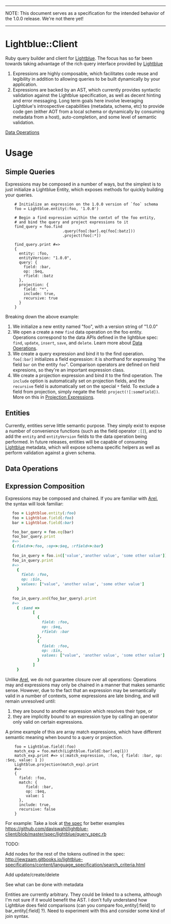 
[Lightblue]:(https://github.com/lightblue-platform)
[Arel]:(https://github.com/rails/arel)
[Data Operations]: #Data_Operations
[Query Expressions]: #Query_Expressions
[Projection Expressions]: #Projection_Expressions
[Expression Composition]: #Expression_Composition

---

NOTE:  This document serves as a specification for the intended behavior of the 1.0.0 release. We're not there yet!

---

# Lightblue::Client

Ruby query builder and client for [Lightblue][]. The focus has so far been towards taking advantage of the rich query interface provided by [Lightblue][]
1. Expressions are highly composable, which facilitates code reuse and legibility in addition to allowing queries to be built dynamically by your application.
2. Expressions are backed by an AST, which currently provides syntactic validation against the Lightblue specification, as well as decent hinting and error messaging. Long term goals here involve leveraging Lightblue's introspective capabilities (metadata, schema, etc) to provide code gen (either AOT from a local schema or dynamically by consuming metadata from a host), auto-completion, and some level of semantic validation.

[Data Operations][]

# Usage 

## Simple Queries
Expressions may be composed in a number of ways, but the simplest is to just
initialize a Lightblue Entity, which exposes methods for quickly building your 
queries.

```
    # Initialize an expression on the 1.0.0 version of `foo` schema
    foo = Lightblue.entity(:foo, '1.0.0') 
 
    # Begin a find expression within the contxt of the foo entity,
    # and bind the query and project expressions to it
    find_query = foo.find
                         .query(foo[:bar].eq(foo[:batz]))
                         .project(foo[:*])
    
    find_query.print #=>
    {
      entity: :foo,
      entityVersion: "1.0.0",
      query: { 
        field: :bar, 
        op: :$eq, 
        rfield: :batz
      },
      projection: {
        field: "*",
        include: true,
        recursive: true
      }
    }
```
Breaking down the above example:
1. We initialize a new entity named "foo", with a version string of "1.0.0"
2. We open a create a new `find` data operation on the foo entity. Operations correspond to the data APIs defined in the lightblue spec: `find`, `update`, `insert`, `save`, and `delete`. Learn more about [Data Operations][].
3. We create a query expression and bind it to the find operation. `foo[:bar]` initializes a field expression: it is shorthand for expressing 'the field `bar` on the entity `foo`". Comparison operators are defined on field expresions, so they're an important expression class.
4. We create a projection expression and bind it to the find operation. The `include` option is automatically set on projection fields, and the `recursive` field is automatically set on 
the special `*` field. To exclude a field from projection, simply negate the field: `project(![:someField])`. More on this in [Projection Expressions][].

## Entities

Currently, entities serve little semantic purpose. They simply exist to expose a number of convenience functions (such as the field operator `:[]`), and to add the `entity` and `entityVersion` fields to the data operation being performed. In future releases, entities will be capable of consuming [Lightblue][] metadata, which will expose schema specific helpers as well as perform validation against a given schema.


## Data Operations

## Expression Composition


Expressions may be composed and chained. If you are familiar with [Arel][], the syntax will look familiar:

```ruby
   foo = Lightblue.entity(:foo)
   foo = Lightblue.field(:foo)
   bar = Lightblue.field(:bar)

   foo_bar_query = foo.eq(bar)
   foo_bar_query.print 
   #=> 
   {:field=>:foo, :op=>:$eq, :rfield=>:bar}
   
   foo_in_query = foo.in(['value','another value', 'some other value'])
   foo_in_query.print 
   #=>
     { 
       field: :foo,
       op: :$in,
       values: ["value", 'another value', 'some other value']
     }
 
   foo_in_query.and(foo_bar_query).print 
   #=>
     { :$and => 
            [
              { 
                field: :foo,
                op: :$eq,
                rfield: :bar
              },
              { 
                field: :foo,
                op: :$in,
                values: ["value", 'another value', 'some other value']
              }
            ]
     }
```


Unlike [Arel][], we do not guarantee closure over all operations: Operations may 
and expressions may only be chained in a manner that makes semantic sense. However, due to the fact that an expression may be semantically valid in a 
number of contexts, some expressions are late binding, and will remain unresolved until:
1. they are bound to another expression which resolves their type, or 
2. they are implicitly bound to an expression type by calling an operator only valid on certain expressions. 

A prime example of this are array match expressions, which have different semantic meaning when bound to a query or projection. 
```
    foo = Lightblue.field(:foo)
    match_exp = foo.match(Lightblue.field[:bar].eq(1))
    match_exp.print #=> s(:match_expression, :foo, { field: :bar, op: :$eq, value: 1 })
    Lightblue.projection(match_exp).print 
    #=> 
    { 
      field: :foo, 
      match: { 
         field: :bar, 
         op: :$eq, 
         value: 1 
      }, 
      include: true, 
      recursive: false 
    }
```
For example:
Take a look at [the spec](#specs/lightblue/query_spec.rb) for better examples
https://github.com/daviswahl/lightblue-client/blob/master/spec/lightblue/query_spec.rb

TODO:

Add nodes for the rest of the tokens outlined in the spec: http://jewzaam.gitbooks.io/lightblue-specifications/content/language_specification/search_criteria.html

Add update/create/delete

See what can be done with metadata

Entities are currently arbitrary. They could be linked to a schema, although I'm not sure if it would benefit the AST.
I don't fully understand how Lightblue does field comparisons (can you compare foo_entity[:field] to bar_entity[:field] ?). Need to experiment with this and consider some kind of join syntax.

